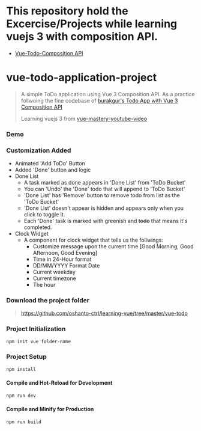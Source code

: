 # This repository hold the Excercise/Projects while learning vuejs 3 with composition API.


* [Vue-Todo-Composition API](#-vue-todo-application-project)

# vue-todo-application-project
>A simple ToDo application using Vue 3 Composition API.
As a practice follwoing the fine codebase of
[burakgur's Todo App with Vue 3 Composition API](https://github.com/BurakGur/vue3-composition-api-todo-app)
>
>Learning vuejs 3 from [vue-mastery-youtube-video](https://youtu.be/s9URD3PefTk?si=m0F6FiL-yF4scsnR)


### Demo


### Customization Added
* Animated 'Add ToDo' Button  
* Added 'Done' button and logic
* Done List
    - A task marked as done appears in 'Done List' from 'ToDo Bucket'
    - You can 'Undo' the 'Done' todo that will append to 'ToDo Bucket'
    - 'Done List' has 'Remove' button to remove todo from list as the 'ToDo Bucket'
    - 'Done List' doesn't appear is hidden and appears only when you click to toggle it.
    - Each 'Done' task is marked with greenish and <del>todo</del> that means it's completed.
* Clock Widget
    - A component for clock widget that tells us the follwings:
        - Customize message upon the current time [Good Morning, Good Afternoon, Good Evening]
        - Time in 24-Hour format
        - DD/MM/YYYY Format Date
        - Current weekday
        - Current timezone
        - The hour

### Download the project folder
> https://github.com/oshanto-ctrl/learning-vue/tree/master/vue-todo

### Project Initialization
```sh
npm init vue folder-name
```

### Project Setup

```sh
npm install
```

#### Compile and Hot-Reload for Development

```sh
npm run dev
```

#### Compile and Minify for Production

```sh
npm run build
```
